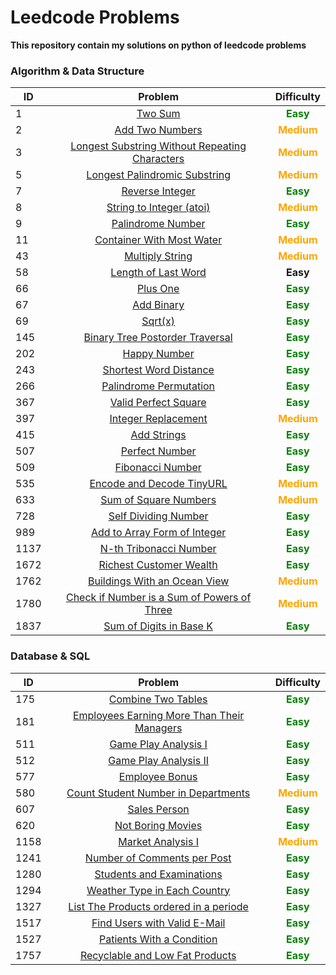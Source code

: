 # Leedcode Problems 

**This repository contain my solutions on python of leedcode problems**

### Algorithm & Data Structure 

| ID        | Problem           | Difficulty |
| ------------- |:-------------:|:-------------:|
| 1      | [Two Sum](1-two-sum) | <span style="color: Green;">**Easy** </span>|
| 2      | [Add Two Numbers](2-add-two-numbers) | <span style="color: Orange;">**Medium** </span> |
| 3      | [Longest Substring Without Repeating Characters](3-longest-substring-without-repeating-characters) | <span style="color: Orange;">**Medium** </span> |
| 5      | [Longest Palindromic Substring](5-longest-palindromic-substring) | <span style="color: Orange;">**Medium** </span> |
| 7      | [Reverse Integer](7-reverse-integer) |  <span style="color: Green;">**Easy** </span>|
| 8      | [String to Integer (atoi)](8-string-to-integer-atoi) | <span style="color: Orange;">**Medium** </span> |
| 9      | [Palindrome Number](9-palindrome-number) |  <span style="color: Green;">**Easy** </span>|
| 11      | [Container With Most Water](11-container-with-most-water) | <span style="color: Orange;">**Medium** </span> |
| 43      | [Multiply String](43-multiply_strings) | <span style="color: Orange;">**Medium** </span> |
| 58      | [Length of Last Word](58-length-of-last-word) | **Easy** |
| 66      | [Plus One](66-plus-one) | <span style="color: Green;">**Easy** </span>|
| 67      | [Add Binary](67-add-binary) | <span style="color: Green;">**Easy** </span>|
| 69      | [Sqrt(x)](69-sqrt(x)) | <span style="color: Green;">**Easy** </span>|
| 145      | [Binary Tree Postorder Traversal](145-binary-tree-postorder-traversal) | <span style="color: Green;">**Easy** </span>|
| 202      | [Happy Number](202-happy-number) | <span style="color: Green;">**Easy** </span>|
| 243      | [Shortest Word Distance](243-shortest-word-distance) | <span style="color: Green;">**Easy** </span>|
| 266      | [Palindrome Permutation](266-palindrome-permutation) | <span style="color: Green;">**Easy** </span>|
| 367      | [Valid Perfect Square](367-valid-perfect-square) | <span style="color: Green;">**Easy** </span>|
| 397      | [Integer Replacement](397-integer-replacement) | <span style="color: Orange;">**Medium** </span> |
| 415      | [Add Strings](415-add-strings) | <span style="color: Green;">**Easy** </span>|
| 507      | [Perfect Number](507-perfect-number) | <span style="color: Green;">**Easy** </span>|
| 509      | [Fibonacci Number](509-fibonacci-number) | <span style="color: Green;">**Easy** </span>|
| 535      | [Encode and Decode TinyURL](535-encode-and-decode-TinyURL) | <span style="color: Orange;">**Medium** </span> |
| 633      | [Sum of Square Numbers](633-sum-of-square-numbers) | <span style="color: Orange;">**Medium** </span> |
| 728      | [Self Dividing Number](728-self-dividing-numbers) | <span style="color: Green;">**Easy** </span>|
| 989      | [Add to Array Form of Integer](989-add-to-array-form-of-integer) | <span style="color: Green;">**Easy** </span>|
| 1137      | [N-th Tribonacci Number](1137-N-th-tribonacci-number) | <span style="color: Green;">**Easy** </span>|
| 1672      | [Richest Customer Wealth](1672-richest-customer-wealth) | <span style="color: Green;">**Easy** </span>|
| 1762     | [Buildings With an Ocean View](1762-buildings-with-an-ocean-view) | <span style="color: Orange;">**Medium** </span> |
| 1780     | [Check if Number is a Sum of Powers of Three](1780-check-if-number-is-a-sum-of-powers-of-three) | <span style="color: Orange;">**Medium** </span> |
| 1837      | [Sum of Digits in Base K](1837-sum-of-digits-in-base-K) | <span style="color: Green;">**Easy** </span>|


### Database & SQL 

| ID        | Problem           | Difficulty |
| ------------- |:-------------:|:-------------:|
| 175      | [Combine Two Tables](175-combine-two-tables) | <span style="color: Green;">**Easy** </span>|
| 181      | [Employees Earning More Than Their Managers](181-employees-earning-more-than-their-managers) | <span style="color: Green;">**Easy** </span>|
| 511      | [Game Play Analysis I](511-game-play-analysis-I) | <span style="color: Green;">**Easy** </span>|
| 512      | [Game Play Analysis II](512-game-play-analysis-II) | <span style="color: Green;">**Easy** </span>|
| 577      | [Employee Bonus](577-employee-bonus) | <span style="color: Green;">**Easy** </span>|
| 580      | [Count Student Number in Departments](580-count-student-number-in-departments) | <span style="color: Orange;">**Medium** </span> |
| 607      | [Sales Person](607-sales-person) | <span style="color: Green;">**Easy** </span>|
| 620      | [Not Boring Movies](620-not-boring-movies) | <span style="color: Green;">**Easy** </span>|
| 1158      | [Market Analysis I](1158-market-analysis-I) | <span style="color: Orange;">**Medium** </span> |
| 1241      | [Number of Comments per Post](1241-number-of-comments-per-post) | <span style="color: Green;">**Easy** </span>|
| 1280      | [Students and Examinations](1280-students-and-examinations) | <span style="color: Green;">**Easy** </span>|
| 1294      | [Weather Type in Each Country](1294-weather-type-in-each-country) | <span style="color: Green;">**Easy** </span>|
| 1327      | [List The Products ordered in a periode](1327-list-the-products-ordered-in-a-period) | <span style="color: Green;">**Easy** </span>|
| 1517      | [Find Users with Valid E-Mail](1517-find-users-with-valid-e-Mails) | <span style="color: Green;">**Easy** </span>|
| 1527      | [Patients With a Condition](1527-patients-with-a-condition) | <span style="color: Green;">**Easy** </span>|
| 1757      | [Recyclable and Low Fat Products](1757-recyclable-and-low-fat-products) | <span style="color: Green;">**Easy** </span>|


